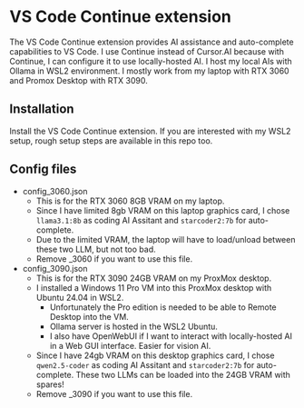 # VS Code Continue extension
The VS Code Continue extension provides AI assistance and auto-complete capabilities to VS Code. I use Continue instead of Cursor.AI because with Continue, I can configure it to use locally-hosted AI. I host my local AIs with Ollama in WSL2 environment. I mostly work from my laptop with RTX 3060 and Promox Desktop with RTX 3090. 

## Installation
Install the VS Code Continue extension. If you are interested with my WSL2 setup, rough setup steps are available in this repo too.

## Config files
- config_3060.json
  - This is for the RTX 3060 8GB VRAM on my laptop.
  - Since I have limited 8gb VRAM on this laptop graphics card, I chose ```llama3.1:8b``` as coding AI Assitant and ```starcoder2:7b``` for auto-complete.  
  - Due to the limited VRAM, the laptop will have to load/unload between these two LLM, but not too bad. 
  - Remove _3060 if you want to use this file.
- config_3090.json
  - This is for the RTX 3090 24GB VRAM on my ProxMox desktop.
  - I installed a Windows 11 Pro VM into this ProxMox desktop with Ubuntu 24.04 in WSL2.
    - Unfortunately the Pro edition is needed to be able to Remote Desktop into the VM.
    - Ollama server is hosted in the WSL2 Ubuntu. 
    - I also have OpenWebUI if I want to interact with locally-hosted AI in a Web GUI interface. Easier for vision AI. 
  - Since I have 24gb VRAM on this desktop graphics card, I chose ```qwen2.5-coder``` as coding AI Assitant and ```starcoder2:7b``` for auto-complete. These two LLMs can be loaded into the 24GB VRAM with spares!
  - Remove _3090 if you want to use this file.
